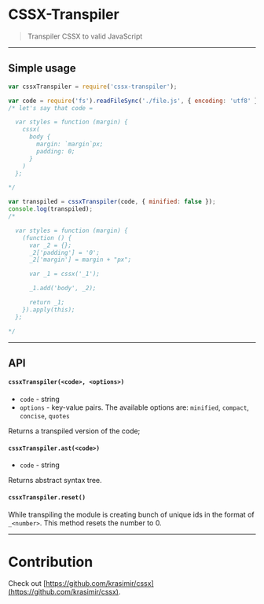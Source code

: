 # CSSX-Transpiler

> Transpiler CSSX to valid JavaScript

---

## Simple usage

```js
var cssxTranspiler = require('cssx-transpiler');

var code = require('fs').readFileSync('./file.js', { encoding: 'utf8' }).toString();
/* let's say that code =

  var styles = function (margin) {
    cssx(
      body {
        margin: `margin`px;
        padding: 0;
      }
    )
  };

*/

var transpiled = cssxTranspiler(code, { minified: false });
console.log(transpiled);
/*

  var styles = function (margin) {
    (function () {
      var _2 = {};
      _2['padding'] = '0';
      _2['margin'] = margin + "px";

      var _1 = cssx('_1');

      _1.add('body', _2);

      return _1;
    }).apply(this);
  };

*/

```

---

## API

#### `cssxTranspiler(<code>, <options>)`

* `code` - string
* `options` - key-value pairs. The available options are: `minified`, `compact`, `concise`, `quotes`

Returns a transpiled version of the code;

#### `cssxTranspiler.ast(<code>)`

* `code` - string

Returns abstract syntax tree.

#### `cssxTranspiler.reset()`

While transpiling the module is creating bunch of unique ids in the format of `_<number>`. This method resets the number to 0.

---

# Contribution

Check out [https://github.com/krasimir/cssx](https://github.com/krasimir/cssx).
